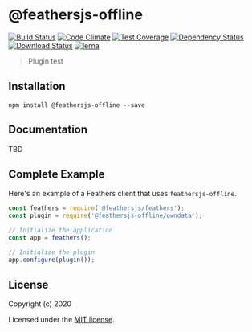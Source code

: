 # @feathersjs-offline

[![Build Status](https://travis-ci.org/mhillerstrom/feathersjs-offline.png?branch=master)](https://travis-ci.org/mhillerstrom/feathersjs-offline)
[![Code Climate](https://codeclimate.com/github/mhillerstrom/feathersjs-offline/badges/gpa.svg)](https://codeclimate.com/github/mhillerstrom/feathersjs-offline)
[![Test Coverage](https://codeclimate.com/github/mhillerstrom/feathersjs-offline/badges/coverage.svg)](https://codeclimate.com/github/mhillerstrom/feathersjs-offline/coverage)
[![Dependency Status](https://img.shields.io/david/mhillerstrom/feathersjs-offline.svg?style=flat-square)](https://david-dm.org/mhillerstrom/feathersjs-offline)
[![Download Status](https://img.shields.io/npm/dm/feathersjs-offline.svg?style=flat-square)](https://www.npmjs.com/package/feathersjs-offline)
[![lerna](https://img.shields.io/badge/maintained%20with-lerna-cc00ff.svg)](https://lerna.js.org/)

> Plugin test

## Installation

```
npm install @feathersjs-offline --save
```

## Documentation

TBD

## Complete Example

Here's an example of a Feathers client that uses `feathersjs-offline`. 

```js
const feathers = require('@feathersjs/feathers');
const plugin = require('@feathersjs-offline/owndata');

// Initialize the application
const app = feathers();

// Initialize the plugin
app.configure(plugin());
```

## License

Copyright (c) 2020

Licensed under the [MIT license](LICENSE).

